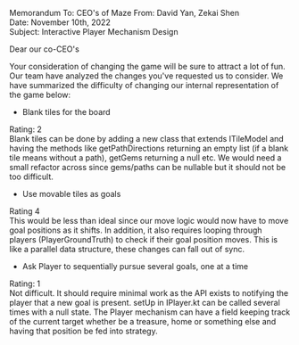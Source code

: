 Memorandum To: CEO's of Maze 
From: David Yan, Zekai Shen   
Date: November 10th, 2022    
Subject: Interactive Player Mechanism Design


Dear our co-CEO's

Your consideration of changing the game will be sure to attract a lot of fun. Our 
team have analyzed the changes you've requested us to consider. We have summarized 
the difficulty of changing our internal representation of the game below:

- Blank tiles for the board  

Rating: 2  
Blank tiles can be done by adding a new class that extends ITileModel and having the
 methods like getPathDirections returning an empty list (if a blank tile means without a path), getGems returning a null etc.
We would need a small refactor across since gems/paths can be nullable but it should not be too difficult. 

- Use movable tiles as goals

Rating 4  
This would be less than ideal since our move logic would now have to move goal positions as it shifts. In addition, it also requires
looping through players (PlayerGroundTruth) to check if their goal position moves. This is like a parallel data structure, these changes can fall out 
of sync.

- Ask Player to sequentially pursue several goals, one at a time

Rating: 1  
Not difficult. It should require minimal work as the API exists to notifying the
player that a new goal is present. setUp in IPlayer.kt can be called several times with a null state.
The Player mechanism can have a field keeping track of the current target whether be a treasure, home or something else 
and having that position be fed into strategy.